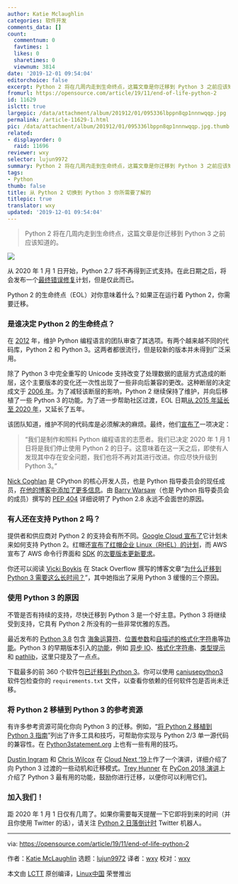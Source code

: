 ```yaml
---
author: Katie Mclaughlin
categories: 软件开发
comments_data: []
count:
  commentnum: 0
  favtimes: 1
  likes: 0
  sharetimes: 0
  viewnum: 3814
date: '2019-12-01 09:54:04'
editorchoice: false
excerpt: Python 2 将在几周内走到生命终点，这篇文章是你迁移到 Python 3 之前应该知道的。
fromurl: https://opensource.com/article/19/11/end-of-life-python-2
id: 11629
islctt: true
largepic: /data/attachment/album/201912/01/095336lbppn8qp1nnnwqqp.jpg
permalink: /article-11629-1.html
pic: /data/attachment/album/201912/01/095336lbppn8qp1nnnwqqp.jpg.thumb.jpg
related:
- displayorder: 0
  raid: 11696
reviewer: wxy
selector: lujun9972
summary: Python 2 将在几周内走到生命终点，这篇文章是你迁移到 Python 3 之前应该知道的。
tags:
- Python
thumb: false
title: 从 Python 2 切换到 Python 3 你所需要了解的
titlepic: true
translator: wxy
updated: '2019-12-01 09:54:04'
---
```



> 
> Python 2 将在几周内走到生命终点，这篇文章是你迁移到 Python 3 之前应该知道的。
> 
> 
> 


![](/data/attachment/album/201912/01/095336lbppn8qp1nnnwqqp.jpg)


从 2020 年 1 月 1 日开始，Python 2.7 将不再得到正式支持。在此日期之后，将会发布一个[最终错误修复](https://www.python.org/dev/peps/pep-0373/#maintenance-releases)计划，但是仅此而已。


Python 2 的生命终点（EOL）对你意味着什么？如果正在运行着 Python 2，你需要迁移。


### 是谁决定 Python 2 的生命终点？


在 [2012](https://github.com/python/peps/commit/a733bc927acbca16bfa3de486fb2c7d3f767a748) 年，维护 Python 编程语言的团队审查了其选项。有两个越来越不同的代码库，Python 2 和 Python 3。这两者都很流行，但是较新的版本并未得到广泛采用。


除了 Python 3 中完全重写的 Unicode 支持改变了处理数据的底层方式造成的断层，这个主要版本的变化还一次性出现了一些非向后兼容的更改。这种断层的决定成文于 [2006 年](https://www.python.org/dev/peps/pep-3000/#compatibility-and-transition)。为了减轻该断层的影响，Python 2 继续保持了维护，并向后移植了一些 Python 3 的功能。为了进一步帮助社区过渡，EOL 日期[从 2015 年延长至 2020 年](https://github.com/python/peps/commit/f82462002b86feff36215b4230be28967039b0cc)，又延长了五年。


该团队知道，维护不同的代码库是必须解决的麻烦。最终，他们[宣布了](https://www.python.org/doc/sunset-python-2/)一项决定：



> 
> “我们是制作和照料 Python 编程语言的志愿者。我们已决定 2020 年 1 月 1 日将是我们停止使用 Python 2 的日子。这意味着在这一天之后，即使有人发现其中存在安全问题，我们也将不再对其进行改进。你应尽快升级到 Python 3。”
> 
> 
> 


[Nick Coghlan](https://twitter.com/ncoghlan_dev) 是 CPython 的核心开发人员，也是 Python 指导委员会的现任成员，[在他的博客中添加了更多信息](http://python-notes.curiousefficiency.org/en/latest/python3/questions_and_answers.html)。由 [Barry Warsaw](https://twitter.com/pumpichank)（也是 Python 指导委员会的成员）撰写的 [PEP 404](https://www.python.org/dev/peps/pep-0404/) 详细说明了 Python 2.8 永远不会面世的原因。


### 有人还在支持 Python 2 吗？


提供者和供应商对 Python 2 的支持会有所不同。[Google Cloud 宣布了](https://cloud.google.com/python/docs/python2-sunset/?utm_source=osdc&utm_medium=blog&utm_campaign=pysunset)它计划未来如何支持 Python 2。红帽还[宣布了红帽企业 Linux（RHEL）的计划](https://access.redhat.com/solutions/4455511)，而 AWS 宣布了 AWS 命令行界面和 [SDK](https://aws.amazon.com/sdk-for-python/) 的[次要版本更新要求](https://aws.amazon.com/blogs/developer/deprecation-of-python-2-6-and-python-3-3-in-botocore-boto3-and-the-aws-cli/)。


你还可以阅读 [Vicki Boykis](https://twitter.com/vboykis) 在 Stack Overflow 撰写的博客文章“[为什么迁移到 Python 3 需要这么长时间？](https://stackoverflow.blog/2019/11/14/why-is-the-migration-to-python-3-taking-so-long/)”，其中她指出了采用 Python 3 缓慢的三个原因。


### 使用 Python 3 的原因


不管是否有持续的支持，尽快迁移到 Python 3 是一个好主意。Python 3 将继续受到支持，它具有 Python 2 所没有的一些非常优雅的东西。


最近发布的 [Python 3.8](https://www.python.org/downloads/) 包含 [海象运算符](https://docs.python.org/3.8/whatsnew/3.8.html#assignment-expressions)、[位置参数](https://docs.python.org/3.8/whatsnew/3.8.html#positional-only-parameters)和[自描述的格式化字符串](https://docs.python.org/3.8/whatsnew/3.8.html#f-strings-support-for-self-documenting-expressions-and-debugging)等[功能](https://docs.python.org/3.8/whatsnew/3.8.html)。Python 3 的早期版本引入的[功能](https://docs.python.org/3.8/whatsnew/index.html)，例如 [异步 IO](https://docs.python.org/3.8/library/asyncio.html#module-asyncio)、[格式化字符串](https://docs.python.org/3.7/whatsnew/3.6.html#pep-498-formatted-string-literals)、[类型提示](https://docs.python.org/3.7/whatsnew/3.5.html#pep-484-type-hints) 和 [pathlib](https://docs.python.org/3.8/library/pathlib.html#module-pathlib)，这里只提及了一点点。


下载最多的前 360 个软件包[已迁移到 Python 3](http://py3readiness.org/)。你可以使用 [caniusepython3](https://pypi.org/project/caniusepython3/) 软件包检查你的 `requirements.txt` 文件，以查看你依赖的任何软件包是否尚未迁移。


### 将 Python 2 移植到 Python 3 的参考资源


有许多参考资源可简化你向 Python 3 的迁移。例如，“[将 Python 2 移植到 Python 3 指南](https://docs.python.org/3/howto/pyporting.html)”列出了许多工具和技巧，可帮助你实现与 Python 2/3 单一源代码的兼容性。在 [Python3statement.org](https://python3statement.org/practicalities/) 上也有一些有用的技巧。


[Dustin Ingram](https://twitter.com/di_codes) 和 [Chris Wilcox](https://twitter.com/chriswilcox47) 在 [Cloud Next ‘19](https://www.youtube.com/watch?v=Bye7Rms0Vgw&utm_source=osdc&utm_medium=blog&utm_campaign=pysunset)上作了一个演讲，详细介绍了向 Python 3 过渡的一些动机和迁移模式。[Trey Hunner](https://twitter.com/treyhunner) 在 [PyCon 2018 演讲](https://www.youtube.com/watch?v=klaGx9Q_SOA)上介绍了 Python 3 最有用的功能，鼓励你进行迁移，以便你可以利用它们。


### 加入我们！


距 2020 年 1 月 1 日仅有几周了。如果你需要每天提醒一下它即将到来的时间（并且你使用 Twitter 的话），请关注 [Python 2 日落倒计时](https://twitter.com/python2sunset) Twitter 机器人。




---


via: <https://opensource.com/article/19/11/end-of-life-python-2>


作者：[Katie McLaughlin](https://opensource.com/users/glasnt) 选题：[lujun9972](https://github.com/lujun9972) 译者：[wxy](https://github.com/wxy) 校对：[wxy](https://github.com/wxy)


本文由 [LCTT](https://github.com/LCTT/TranslateProject) 原创编译，[Linux中国](https://linux.cn/) 荣誉推出